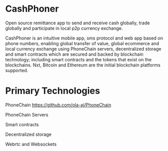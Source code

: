 CashPhoner
==========
Open source remittance app to send and receive cash globally, trade globally and participate in local p2p currency exchange. 


CashPhoner is an intuitive mobile app, sms protocol and web app based on phone numbers, enabling global transfer of value, global ecommerce and local currency exchange using PhoneChain servers, decentralized storage and smart contracts  which are secured and backed by blockchain technology; including smart contracts and the tokens that exist on the blockchains. Nxt, Bitcoin and Ethereum are the initial blockchain platforms supported.

Primary Technologies
==========

PhoneChain      https://github.com/ola-aj/PhoneChain

PhoneChain Servers

Smart contracts

Decentralized storage

Webrtc and Websockets

